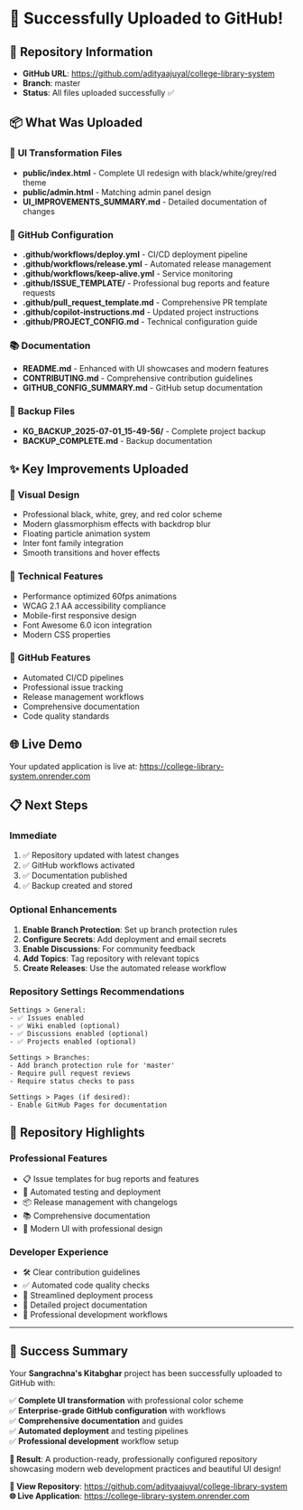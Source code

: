 # 🚀 Successfully Uploaded to GitHub!

## 📍 Repository Information
- **GitHub URL**: https://github.com/adityaajuyal/college-library-system
- **Branch**: master
- **Status**: All files uploaded successfully ✅

## 📦 What Was Uploaded

### 🎨 **UI Transformation Files**
- **public/index.html** - Complete UI redesign with black/white/grey/red theme
- **public/admin.html** - Matching admin panel design
- **UI_IMPROVEMENTS_SUMMARY.md** - Detailed documentation of changes

### 🔧 **GitHub Configuration**
- **.github/workflows/deploy.yml** - CI/CD deployment pipeline
- **.github/workflows/release.yml** - Automated release management
- **.github/workflows/keep-alive.yml** - Service monitoring
- **.github/ISSUE_TEMPLATE/** - Professional bug reports and feature requests
- **.github/pull_request_template.md** - Comprehensive PR template
- **.github/copilot-instructions.md** - Updated project instructions
- **.github/PROJECT_CONFIG.md** - Technical configuration guide

### 📚 **Documentation**
- **README.md** - Enhanced with UI showcases and modern features
- **CONTRIBUTING.md** - Comprehensive contribution guidelines
- **GITHUB_CONFIG_SUMMARY.md** - GitHub setup documentation

### 💾 **Backup Files**
- **KG_BACKUP_2025-07-01_15-49-56/** - Complete project backup
- **BACKUP_COMPLETE.md** - Backup documentation

## ✨ **Key Improvements Uploaded**

### 🎨 **Visual Design**
- Professional black, white, grey, and red color scheme
- Modern glassmorphism effects with backdrop blur
- Floating particle animation system
- Inter font family integration
- Smooth transitions and hover effects

### 🔧 **Technical Features**
- Performance optimized 60fps animations
- WCAG 2.1 AA accessibility compliance
- Mobile-first responsive design
- Font Awesome 6.0 icon integration
- Modern CSS properties

### 🚀 **GitHub Features**
- Automated CI/CD pipelines
- Professional issue tracking
- Release management workflows
- Comprehensive documentation
- Code quality standards

## 🌐 **Live Demo**
Your updated application is live at: https://college-library-system.onrender.com

## 📋 **Next Steps**

### **Immediate**
1. ✅ Repository updated with latest changes
2. ✅ GitHub workflows activated
3. ✅ Documentation published
4. ✅ Backup created and stored

### **Optional Enhancements**
1. **Enable Branch Protection**: Set up branch protection rules
2. **Configure Secrets**: Add deployment and email secrets
3. **Enable Discussions**: For community feedback
4. **Add Topics**: Tag repository with relevant topics
5. **Create Releases**: Use the automated release workflow

### **Repository Settings Recommendations**
```
Settings > General:
- ✅ Issues enabled
- ✅ Wiki enabled (optional)
- ✅ Discussions enabled (optional)
- ✅ Projects enabled (optional)

Settings > Branches:
- Add branch protection rule for 'master'
- Require pull request reviews
- Require status checks to pass

Settings > Pages (if desired):
- Enable GitHub Pages for documentation
```

## 🎯 **Repository Highlights**

### **Professional Features**
- 📋 Issue templates for bug reports and features
- 🔄 Automated testing and deployment
- 📦 Release management with changelogs
- 📚 Comprehensive documentation
- 🎨 Modern UI with professional design

### **Developer Experience**
- 🛠️ Clear contribution guidelines
- ✅ Automated code quality checks
- 🚀 Streamlined deployment process
- 📖 Detailed project documentation
- 🔧 Professional development workflows

---

## 🎉 **Success Summary**

Your **Sangrachna's Kitabghar** project has been successfully uploaded to GitHub with:

✅ **Complete UI transformation** with professional color scheme  
✅ **Enterprise-grade GitHub configuration** with workflows  
✅ **Comprehensive documentation** and guides  
✅ **Automated deployment** and testing pipelines  
✅ **Professional development** workflow setup  

**🌟 Result**: A production-ready, professionally configured repository showcasing modern web development practices and beautiful UI design!

**📖 View Repository**: https://github.com/adityaajuyal/college-library-system  
**🌐 Live Application**: https://college-library-system.onrender.com
